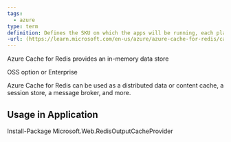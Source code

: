 ```yaml
---
tags:
  - azure
type: term
definition: Defines the SKU on which the apps will be running, each plan belongs to one region
-url: (https://learn.microsoft.com/en-us/azure/azure-cache-for-redis/cache-overview)
---
```


Azure Cache for Redis provides an in-memory data store

OSS option or Enterprise

Azure Cache for Redis can be used as a distributed data or content cache, a session store, a message broker, and more.

## Usage in Application

Install-Package Microsoft.Web.RedisOutputCacheProvider

